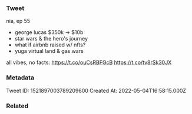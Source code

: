 ### Tweet
nia, ep 55

- george lucas $350k → $10b
- star wars &amp; the hero's journey 
- what if airbnb raised w/ nfts?
- yuga virtual land &amp; gas wars

all vibes, no facts: https://t.co/ouCsRBFGcB https://t.co/tv8rSk30JX

### Metadata
Tweet ID: 1521897003789209600
Created At: 2022-05-04T16:58:15.000Z

### Related

